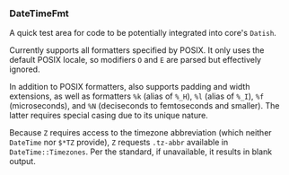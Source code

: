 ### DateTimeFmt

A quick test area for code to be potentially integrated into core's `Datish`.

Currently supports all formatters specified by POSIX.  It only uses the default POSIX locale, so modifiers `O` and `E` are parsed but effectively ignored.

In addition to POSIX formatters, also supports padding and width extensions, as well as formatters `%k` (alias of `%_H`), `%l` (alias of `%_I`), `%f` (microseconds), and `%N` (deciseconds to femtoseconds and smaller).  The latter requires special casing due to its unique nature.

Because `Z` requires access to the timezone abbreviation (which neither `DateTime` nor `$*TZ` provide), `Z` requests `.tz-abbr` available in `DateTime::Timezones`.  Per the standard, if unavailable, it results in blank output.